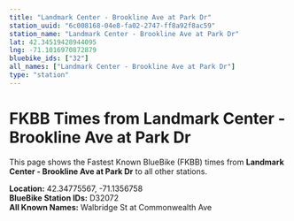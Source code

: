 ```yaml
---
title: "Landmark Center - Brookline Ave at Park Dr"
station_uuid: "6c008168-04e8-fa02-2747-ff8a92f8ac59"
station_name: "Landmark Center - Brookline Ave at Park Dr"
lat: 42.34519428944095
lng: -71.1016970872879
bluebike_ids: ["32"]
all_names: ["Landmark Center - Brookline Ave at Park Dr"]
type: "station"
---
```


# FKBB Times from Landmark Center - Brookline Ave at Park Dr

This page shows the Fastest Known BlueBike (FKBB) times from **Landmark Center - Brookline Ave at Park Dr** to all other stations.

**Location:** 42.34775567, -71.1356758  
**BlueBike Station IDs:** D32072  
**All Known Names:** Walbridge St at Commonwealth Ave

